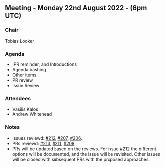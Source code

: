 ## Meeting - Monday 22nd August 2022 - (6pm UTC)

### Chair

Tobias Looker

### Agenda

- IPR reminder, and Introductions
- Agenda bashing
- Other items
- PR review
- Issue Review

### Attendees

- Vasilis Kalos
- Andrew Whitehead

### Notes

- Issues reviewd: [#212](https://github.com/decentralized-identity/bbs-signature/issues/212), [#207](https://github.com/decentralized-identity/bbs-signature/issues/207), [#206](https://github.com/decentralized-identity/bbs-signature/issues/206).
- PRs reviewd: [#213](https://github.com/decentralized-identity/bbs-signature/pull/213), [#211](https://github.com/decentralized-identity/bbs-signature/pull/211), [#208](https://github.com/decentralized-identity/bbs-signature/pull/208).
- PRs will be updated based on the reviews. For issue #212 the different options will be documented, and the issue will be revisited. Other issues will be closed with subsequent PRs with the proposed approaches.
